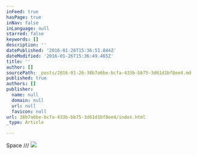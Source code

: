 ```yaml
---
inFeed: true
hasPage: true
inNav: false
inLanguage: null
starred: false
keywords: []
description: ''
datePublished: '2016-01-26T15:36:51.844Z'
dateModified: '2016-01-26T15:36:49.485Z'
title: ''
author: []
sourcePath: _posts/2016-01-26-38b7a6be-bcfa-433b-bb75-3d61d1bf8ee4.md
published: true
authors: []
publisher:
  name: null
  domain: null
  url: null
  favicon: null
url: 38b7a6be-bcfa-433b-bb75-3d61d1bf8ee4/index.html
_type: Article

---
```

Space ///
![](https://the-grid-user-content.s3-us-west-2.amazonaws.com/9de97f41-b914-4d42-ad87-499ed07dc9d8.jpg)